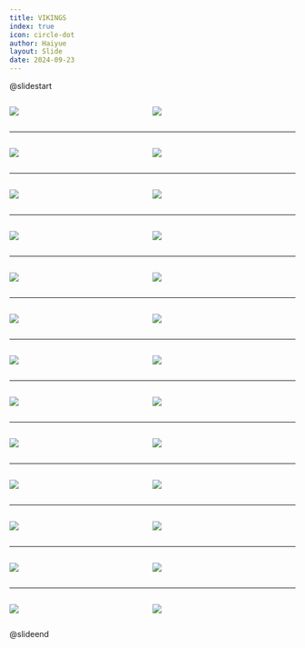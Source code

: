 ```yaml
---
title: VIKINGS
index: true
icon: circle-dot
author: Haiyue
layout: Slide
date: 2024-09-23
---
```

 
@slidestart

<div style="display:flex">
<div style="flex:1">

![](/reading/english/Level-Z/VIKINGS/001.webp)
</div>
<div style="flex:1">

![](/reading/english/Level-Z/VIKINGS/002.webp)
</div>
</div>

---

<div style="display:flex">
<div style="flex:1">

![](/reading/english/Level-Z/VIKINGS/003.webp)
</div>
<div style="flex:1">

![](/reading/english/Level-Z/VIKINGS/004.webp)
</div>
</div>

---

<div style="display:flex">
<div style="flex:1">

![](/reading/english/Level-Z/VIKINGS/005.webp)
</div>
<div style="flex:1">

![](/reading/english/Level-Z/VIKINGS/006.webp)
</div>
</div>

---

<div style="display:flex">
<div style="flex:1">

![](/reading/english/Level-Z/VIKINGS/007.webp)
</div>
<div style="flex:1">

![](/reading/english/Level-Z/VIKINGS/008.webp)
</div>
</div>

---

<div style="display:flex">
<div style="flex:1">

![](/reading/english/Level-Z/VIKINGS/009.webp)
</div>
<div style="flex:1">

![](/reading/english/Level-Z/VIKINGS/010.webp)
</div>
</div>

---

<div style="display:flex">
<div style="flex:1">

![](/reading/english/Level-Z/VIKINGS/011.webp)
</div>
<div style="flex:1">

![](/reading/english/Level-Z/VIKINGS/012.webp)
</div>
</div>

---

<div style="display:flex">
<div style="flex:1">

![](/reading/english/Level-Z/VIKINGS/013.webp)
</div>
<div style="flex:1">

![](/reading/english/Level-Z/VIKINGS/014.webp)
</div>
</div>

---

<div style="display:flex">
<div style="flex:1">

![](/reading/english/Level-Z/VIKINGS/015.webp)
</div>
<div style="flex:1">

![](/reading/english/Level-Z/VIKINGS/016.webp)
</div>
</div>

---

<div style="display:flex">
<div style="flex:1">

![](/reading/english/Level-Z/VIKINGS/017.webp)
</div>
<div style="flex:1">

![](/reading/english/Level-Z/VIKINGS/018.webp)
</div>
</div>

---

<div style="display:flex">
<div style="flex:1">

![](/reading/english/Level-Z/VIKINGS/019.webp)
</div>
<div style="flex:1">

![](/reading/english/Level-Z/VIKINGS/020.webp)
</div>
</div>

---

<div style="display:flex">
<div style="flex:1">

![](/reading/english/Level-Z/VIKINGS/021.webp)
</div>
<div style="flex:1">

![](/reading/english/Level-Z/VIKINGS/022.webp)
</div>
</div>

---

<div style="display:flex">
<div style="flex:1">

![](/reading/english/Level-Z/VIKINGS/023.webp)
</div>
<div style="flex:1">

![](/reading/english/Level-Z/VIKINGS/024.webp)
</div>
</div>

---

<div style="display:flex">
<div style="flex:1">

![](/reading/english/Level-Z/VIKINGS/025.webp)
</div>
<div style="flex:1">

![](/reading/english/Level-Z/VIKINGS/026.webp)
</div>
</div>

@slideend